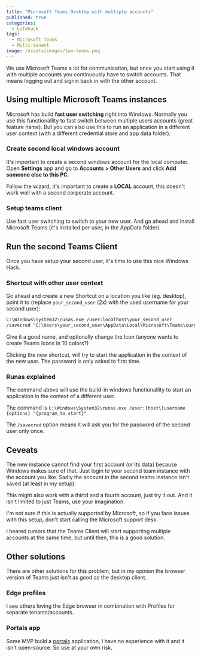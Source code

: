 ```yaml
---
title: "Microsoft Teams Desktop with multiple accounts"
published: true
categories:
  - Lifehack
tags:
  - Microsoft Teams
  - Multi-tenant
image: /assets/images/two-teams.png
---
```


We use Microsoft Teams a lot for communication, but once you start using it with multiple accounts you continuously have to switch accounts. That means logging out and signin back in with the other account.

<!--more-->

## Using multiple Microsoft Teams instances

Microsoft has build **fast user switching** right into Windows. Normally you use this functionallity to fast switch between multiple users accounts (great feature name). But you can also use this to run an application in a different user context (with a different credential store and app data folder).

### Create second local windows account

It's important to create a second windows account for the local computer. Open **Settings** app and go to **Accounts > Other Users** and click **Add someone else to this PC**.

Follow the wizard, it's important to create a **LOCAL** account, this doesn't work well with a second corperate account.

### Setup teams client

Use fast user switching to switch to your new user. And ga ahead and install Microsoft Teams (it's installed per user, in the AppData folder).

## Run the second Teams Client

Once you have setup your second user, it's time to use this nice Windows Hack.

### Shortcut with other user context

Go ahead and create a new Shortcut on a location you like (eg. desktop),
point it to (replace `your_second_user` (2x) with the used username for your second user):

```txt
C:\Windows\System32\runas.exe /user:localhost\your_second_user
/savecred "C:\Users\your_second_user\AppData\Local\Microsoft\Teams\current\Teams.exe"
```

Give it a good name, and optionally change the Icon (anyone wants to create Teams Icons in 10 colors?)

Clicking the new shortcut, will try to start the application in the context of the new user.
The password is only asked to first time.

### Runas explained

The command above will use the build-in windows functionallity to start an application in the context of a different user.

The command is `C:\Windows\System32\runas.exe /user:[host\]username {options} "{program_to_start}"`

The `/savecred` option means it will ask you for the password of the second user only once.

## Ceveats

The new instance cannot find your first account (or its data) because Windows makes sure of that. Just login to your second team instance with the account you like. Sadly the account in the second teams instance isn't saved (at least in my setup).

This might also work with a thirtd and a fourth account, just try it out. And it isn't limited to just Teams, use your imagination.

I'm not sure if this is actually supported by Microsoft, so if you face issues with this setup, don't start calling the Microsoft support desk.

I heared rumors that the Teams Client will start supporting multiple accounts at the same time, but until then, this is a good solution.

## Other solutions

There are other solutions for this problem, but in my opinion the browser version of Teams just isn't as good as the desktop client.

### Edge profiles

I see others loving the Edge browser in combination with Profiles for separate tenants/accounts.

### Portals app

Some MVP build a [portals](https://github.com/jamescussen/PortalsReleases) application, I have no experience with it and it isn't open-source. So use at your own risk.
